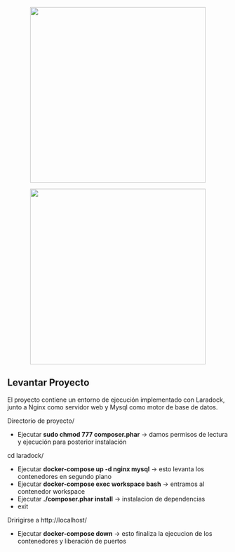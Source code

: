 <p align="center"><img src="https://res.cloudinary.com/dtfbvvkyp/image/upload/v1566331377/laravel-logolockup-cmyk-red.svg" width="400"></p>
<p align="center"><img src="https://miro.medium.com/max/1143/0*pmzFKg-nX_Kec6k8.jpg" width="400"></p>


Levantar Proyecto 
-----------------

El proyecto contiene un entorno de ejecución implementado con Laradock, junto a Nginx como servidor web y Mysql como motor de base de datos.

Directorio de proyecto/

 - Ejecutar **sudo chmod 777 composer.phar** -> damos permisos de lectura y ejecución para posterior instalación
 
cd laradock/

 - Ejecutar **docker-compose up -d nginx mysql** -> esto levanta los contenedores en segundo plano
 - Ejecutar **docker-compose exec workspace bash** -> entramos al contenedor workspace
 - Ejecutar **./composer.phar install** -> instalacion de dependencias
 - exit 
 
Dririgirse a http://localhost/

 - Ejecutar **docker-compose down** -> esto finaliza la ejecucion de los contenedores y liberación de puertos

